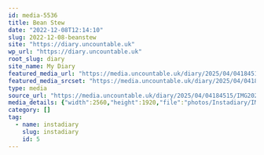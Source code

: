 ```yaml
---
id: media-5536
title: Bean Stew
date: "2022-12-08T12:14:10"
slug: 2022-12-08-beanstew
site: "https://diary.uncountable.uk"
wp_url: "https://diary.uncountable.uk"
root_slug: diary
site_name: My Diary
featured_media_url: "https://media.uncountable.uk/diary/2025/04/04184515/IMG20221208121410-scaled.webp"
featured_media_srcset: "https://media.uncountable.uk/diary/2025/04/04184515/IMG20221208121410-300x225.webp 300w, https://media.uncountable.uk/diary/2025/04/04184515/IMG20221208121410-1024x768.webp 1024w, https://media.uncountable.uk/diary/2025/04/04184515/IMG20221208121410-150x150.webp 150w, https://media.uncountable.uk/diary/2025/04/04184515/IMG20221208121410-640x480.webp 640w, https://media.uncountable.uk/diary/2025/04/04184515/IMG20221208121410-scaled.webp 2560w"
type: media
source_url: "https://media.uncountable.uk/diary/2025/04/04184515/IMG20221208121410-scaled.webp"
media_details: {"width":2560,"height":1920,"file":"photos/Instadiary/IMG20221208121410-scaled.webp","filesize":228950,"sizes":{"medium":{"file":"IMG20221208121410-300x225.webp","width":300,"height":225,"filesize":14194,"mime_type":"image/webp","source_url":"https://media.uncountable.uk/diary/2025/04/04184515/IMG20221208121410-300x225.webp"},"large":{"file":"IMG20221208121410-1024x768.webp","width":1024,"height":768,"filesize":78294,"mime_type":"image/webp","source_url":"https://media.uncountable.uk/diary/2025/04/04184515/IMG20221208121410-1024x768.webp"},"thumbnail":{"file":"IMG20221208121410-150x150.webp","width":150,"height":150,"filesize":6234,"mime_type":"image/webp","source_url":"https://media.uncountable.uk/diary/2025/04/04184515/IMG20221208121410-150x150.webp"},"mobwidth":{"file":"IMG20221208121410-640x480.webp","width":640,"height":480,"filesize":40210,"mime_type":"image/webp","source_url":"https://media.uncountable.uk/diary/2025/04/04184515/IMG20221208121410-640x480.webp"},"full":{"file":"IMG20221208121410-scaled.webp","width":2560,"height":1920,"mime_type":"image/webp","source_url":"https://media.uncountable.uk/diary/2025/04/04184515/IMG20221208121410-scaled.webp"}},"image_meta":{"aperture":"0","credit":"","camera":"","caption":"","created_timestamp":"0","copyright":"","focal_length":"0","iso":"0","shutter_speed":"0","title":"","orientation":"0","keywords":[]},"original_image":"IMG20221208121410.webp"}
category: []
tag:
  - name: instadiary
    slug: instadiary
    id: 5
---
```


